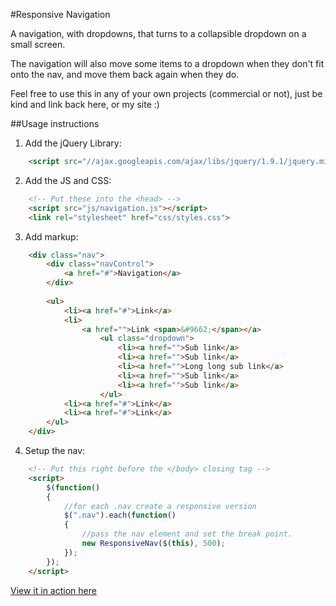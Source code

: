 #Responsive Navigation

A navigation, with dropdowns, that turns to a collapsible dropdown on a small screen.

The navigation will also move some items to a dropdown when they don't fit onto the nav, and move them back again when they do.

Feel free to use this in any of your own projects (commercial or not), just be kind and link back here, or my site :)

##Usage instructions

1. Add the jQuery Library:
```html
    <script src="//ajax.googleapis.com/ajax/libs/jquery/1.9.1/jquery.min.js"></script>
```

2. Add the JS and CSS:
```html
    <!-- Put these into the <head> -->
    <script src="js/navigation.js"></script>
    <link rel="stylesheet" href="css/styles.css">
```

3. Add markup:
```html
    <div class="nav">
        <div class="navControl">
            <a href="#">Navigation</a>
        </div>
            
        <ul>
            <li><a href="#">Link</a>
            <li>
                <a href="">Link <span>&#9662;</span></a>
                    <ul class="dropdown">
                        <li><a href="">Sub link</a>
                        <li><a href="">Sub link</a>
                        <li><a href="">Long long sub link</a>
                        <li><a href="">Sub link</a>
                        <li><a href="">Sub link</a>
                    </ul>
            <li><a href="#">Link</a>
            <li><a href="#">Link</a>
        </ul>
    </div>
```

4. Setup the nav:
```html
    <!-- Put this right before the </body> closing tag -->
    <script>
        $(function() 
        {
            //for each .nav create a responsive version
            $(".nav").each(function()
            {
                //pass the nav element and set the break point.
                new ResponsiveNav($(this), 500);
            });
        });
    </script>
```

[View it in action here](http://martinblackburn.github.com/responsive-nav/)
